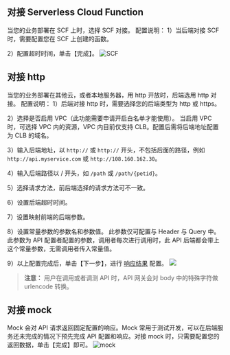 ## 对接 Serverless Cloud Function ##
当您的业务部署在 SCF 上时，选择 SCF 对接。
配置说明：
1）当后端对接 SCF 时，需要配置您在 SCF 上创建的函数。

2）配置超时时间，单击【完成】。
![SCF](http://imgcache.tcecqpoc.fsphere.cn/image/mc.qcloudimg.com/static/img/23145ace7ad407d718c62ff54d381f04/image.png)

## 对接 http ##
当您的业务部署在其他云，或者本地服务器，用 http 开放时，后端选用 http 对接。
配置说明：
1）后端对接 http 时，需要选择您的后端类型为 http 或 https。

2）选择是否启用 VPC（此功能需要申请开启白名单才能使用）。
当启用 VPC 时，可选择 VPC 内的资源，VPC 内目前仅支持 CLB。配置后需将后端地址配置为 CLB 的域名。

3）输入后端地址，以 `http://` 或 `http://` 开头，不包括后面的路径，例如 `http://api.myservice.com` 或 `http://108.160.162.30`。

4）输入后端路径以 / 开头，如 `/path` 或 `/path/{petid}`。

5）选择请求方法，前后端选择的请求方法可不一致。

6）设置后端超时时间。

7）设置映射前端的后端参数。

8）设置常量参数的参数名和参数值。
此参数仅可配置与 Header 与 Query 中。此参数为 API 配置者配置的参数，调用者每次进行调用时，此 API 后端都会带上这个常量参数，无需调用者传入常量值。

9）以上配置完成后，单击【下一步】，进行 [响应结果](http://tcecqpoc.fsphere.cn/document/product/628/11804) 配置。
![](http://imgcache.tcecqpoc.fsphere.cn/image/main.qcloudimg.com/raw/b93201d1c5a20579cf34ae86c586533e.png)
>**注意：**
>用户在调用或者调测 API 时，API 网关会对 body 中的特殊字符做 urlencode 转换。

## 对接 mock ##
Mock 会对 API 请求返回固定配置的响应。Mock 常用于测试开发，可以在后端服务还未完成的情况下预先完成 API 配置和响应。对接 mock 时，只需要配置您的返回数据，单击【完成】即可。
![mock](http://imgcache.tcecqpoc.fsphere.cn/image/mc.qcloudimg.com/static/img/59d198b75bc21d7af480656cf6ebcc62/image.png)
